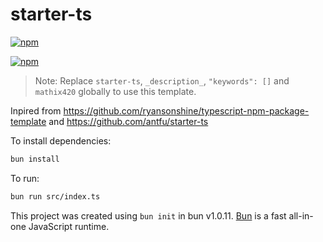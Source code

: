 # starter-ts

[![npm](https://badgen.net/npm/v/@mathix420/starter-ts)](https://npmjs.com/package/@mathix420/starter-ts)
<!-- [![bundlephobia](https://badgen.net/bundlephobia/tree-shaking/@mathix420/starter-ts)](https://npmjs.com/package/@mathix420/starter-ts) -->
[![npm](https://badgen.net/github/license/@mathix420/starter-ts)](https://npmjs.com/package/@mathix420/starter-ts)


> Note: Replace `starter-ts`, `_description_`, `"keywords": []` and `mathix420` globally to use this template.

Inpired from https://github.com/ryansonshine/typescript-npm-package-template and https://github.com/antfu/starter-ts

To install dependencies:

```bash
bun install
```

To run:

```bash
bun run src/index.ts
```

This project was created using `bun init` in bun v1.0.11. [Bun](https://bun.sh) is a fast all-in-one JavaScript runtime.
